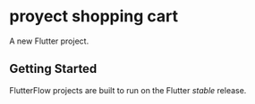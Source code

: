 # proyect shopping cart

A new Flutter project.

## Getting Started

FlutterFlow projects are built to run on the Flutter _stable_ release.
